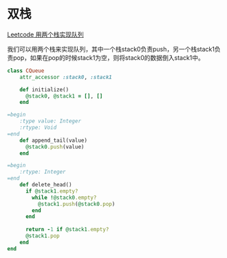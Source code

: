 # 双栈

[Leetcode 用两个栈实现队列](https://leetcode-cn.com/problems/yong-liang-ge-zhan-shi-xian-dui-lie-lcof/)

我们可以用两个栈来实现队列，其中一个栈stack0负责push，另一个栈stack1负责pop，如果在pop的时候stack1为空，则将stack0的数据倒入stack1中。

```ruby
class CQueue
    attr_accessor :stack0, :stack1

    def initialize()
      @stack0, @stack1 = [], []
    end

=begin
    :type value: Integer
    :rtype: Void
=end
    def append_tail(value)
      @stack0.push(value)
    end

=begin
    :rtype: Integer
=end
    def delete_head()
      if @stack1.empty?
        while !@stack0.empty?
          @stack1.push(@stack0.pop)
        end
      end
      
      return -1 if @stack1.empty?
      @stack1.pop
    end
end
```
